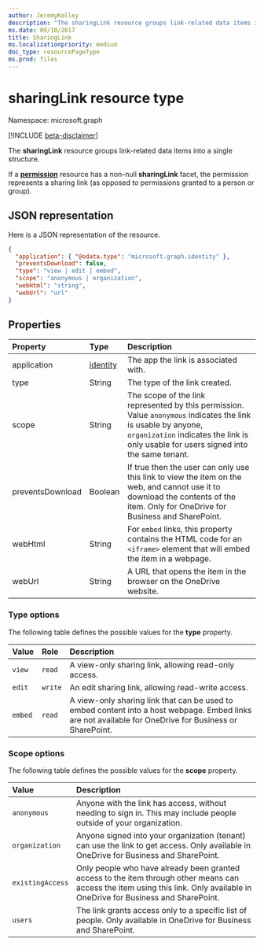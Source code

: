 ```yaml
---
author: JeremyKelley
description: "The sharingLink resource groups link-related data items into a single structure."
ms.date: 09/10/2017
title: SharingLink
ms.localizationpriority: medium
doc_type: resourcePageType
ms.prod: files
---
```

# sharingLink resource type

Namespace: microsoft.graph

[!INCLUDE [beta-disclaimer](../../includes/beta-disclaimer.md)]

The **sharingLink** resource groups link-related data items into a single structure.

If a [**permission**](permission.md) resource has a non-null **sharingLink** facet, the permission represents a sharing link (as opposed to permissions granted to a person or group).

## JSON representation

Here is a JSON representation of the resource.

<!-- {
  "blockType": "resource",
  "optionalProperties": [ "application", "scope" ],
  "@odata.type": "microsoft.graph.sharingLink"
}-->

```json
{
  "application": { "@odata.type": "microsoft.graph.identity" },
  "preventsDownload": false,
  "type": "view | edit | embed",
  "scope": "anonymous | organization",
  "webHtml": "string",
  "webUrl": "url"
}
```

## Properties

| Property       | Type          | Description
|:---------------|:--------------|:-------------------------------------
| application    | [identity][]  | The app the link is associated with.
| type           | String        | The type of the link created.
| scope          | String        | The scope of the link represented by this permission. Value `anonymous` indicates the link is usable by anyone, `organization` indicates the link is only usable for users signed into the same tenant.
| preventsDownload | Boolean       | If true then the user can only use this link to view the item on the web, and cannot use it to download the contents of the item. Only for OneDrive for Business and SharePoint.
| webHtml        | String        | For `embed` links, this property contains the HTML code for an `<iframe>` element that will embed the item in a webpage.
| webUrl         | String        | A URL that opens the item in the browser on the OneDrive website.

[Identity]: identity.md

### Type options

The following table defines the possible values for the **type** property.

| Value    | Role     | Description
|:---------|:---------|:---------------------------------------------------------
| `view`   | `read`   | A view-only sharing link, allowing read-only access.
| `edit`   | `write`  | An edit sharing link, allowing read-write access.
| `embed`  | `read`   | A view-only sharing link that can be used to embed content into a host webpage. Embed links are not available for OneDrive for Business or SharePoint.

### Scope options

The following table defines the possible values for the **scope** property.

| Value            | Description
|:-----------------|:------------------------------------------------------------
| `anonymous`      | Anyone with the link has access, without needing to sign in. This may include people outside of your organization.
| `organization`   | Anyone signed into your organization (tenant) can use the link to get access. Only available in OneDrive for Business and SharePoint.
| `existingAccess` | Only people who have already been granted access to the item through other means can access the item using this link. Only available in OneDrive for Business and SharePoint.
| `users`          | The link grants access only to a specific list of people. Only available in OneDrive for Business and SharePoint.

<!-- uuid: 8fcb5dbc-d5aa-4681-8e31-b001d5168d79
2015-10-25 14:57:30 UTC -->
<!--
{
  "type": "#page.annotation",
  "description": "The sharing link facet provides information about how a file is shared.",
  "keywords": "sharing,sharing link, sharing url, webUrl",
  "section": "documentation",
  "tocPath": "",
  "suppressions": []
}
-->


